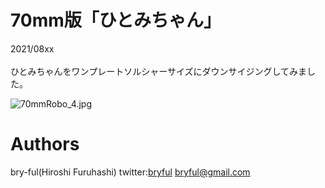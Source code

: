 ﻿# 70mm版「ひとみちゃん」
2021/08xx<br>
<br>
ひとみちゃんをワンプレートソルシャーサイズにダウンサイジングしてみました。<br>

![70mmRobo_4.jpg](70mmRobo_4.jpg)<br>



# Authors

bry-ful(Hiroshi Furuhashi)
twitter:[bryful](https://twitter.com/bryful)
bryful@gmail.com


